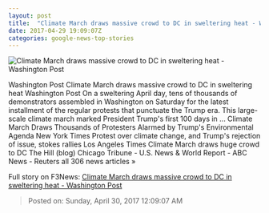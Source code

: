 ```yaml
---
layout: post
title:  "Climate March draws massive crowd to DC in sweltering heat - Washington Post"
date: 2017-04-29 19:09:07Z
categories: google-news-top-stories
---
```


![Climate March draws massive crowd to DC in sweltering heat - Washington Post](https://img.washingtonpost.com/rf/image_1484w/2010-2019/WashingtonPost/2017/04/28/Health-Environment-Science/Images/AFP_NY5M7.jpg)

Washington Post Climate March draws massive crowd to DC in sweltering heat Washington Post On a sweltering April day, tens of thousands of demonstrators assembled in Washington on Saturday for the latest installment of the regular protests that punctuate the Trump era. This large-scale climate march marked President Trump's first 100 days in ... Climate March Draws Thousands of Protesters Alarmed by Trump's Environmental Agenda New York Times Protest over climate change, and Trump's rejection of issue, stokes rallies Los Angeles Times Climate March draws huge crowd to DC The Hill (blog) Chicago Tribune - U.S. News & World Report - ABC News - Reuters all 306 news articles »


Full story on F3News: [Climate March draws massive crowd to DC in sweltering heat - Washington Post](http://www.f3nws.com/n/gJYZdD)

> Posted on: Sunday, April 30, 2017 12:09:07 AM

